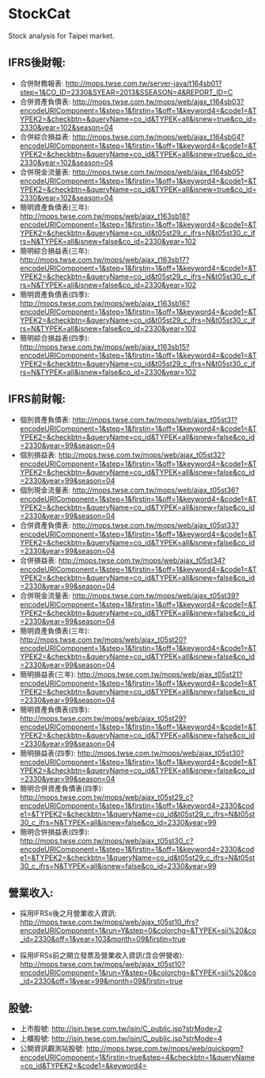 # StockCat
Stock analysis for Taipei market.

IFRS後財報:
----------
* 合併財務報表: 
http://mops.twse.com.tw/server-java/t164sb01?step=1&CO_ID=2330&SYEAR=2013&SSEASON=4&REPORT_ID=C
* 合併資產負債表:
http://mops.twse.com.tw/mops/web/ajax_t164sb03?encodeURIComponent=1&step=1&firstin=1&off=1&keyword4=&code1=&TYPEK2=&checkbtn=&queryName=co_id&TYPEK=all&isnew=true&co_id=2330&year=102&season=04
* 合併綜合損益表:
http://mops.twse.com.tw/mops/web/ajax_t164sb04?encodeURIComponent=1&step=1&firstin=1&off=1&keyword4=&code1=&TYPEK2=&checkbtn=&queryName=co_id&TYPEK=all&isnew=true&co_id=2330&year=102&season=04
* 合併現金流量表:
http://mops.twse.com.tw/mops/web/ajax_t164sb05?encodeURIComponent=1&step=1&firstin=1&off=1&keyword4=&code1=&TYPEK2=&checkbtn=&queryName=co_id&TYPEK=all&isnew=true&co_id=2330&year=102&season=04
* 簡明資產負債表(三年):
http://mops.twse.com.tw/mops/web/ajax_t163sb18?encodeURIComponent=1&step=1&firstin=1&off=1&keyword4=&code1=&TYPEK2=&checkbtn=&queryName=co_id&t05st29_c_ifrs=N&t05st30_c_ifrs=N&TYPEK=all&isnew=false&co_id=2330&year=102
* 簡明綜合損益表(三年):
http://mops.twse.com.tw/mops/web/ajax_t163sb17?encodeURIComponent=1&step=1&firstin=1&off=1&keyword4=&code1=&TYPEK2=&checkbtn=&queryName=co_id&t05st29_c_ifrs=N&t05st30_c_ifrs=N&TYPEK=all&isnew=false&co_id=2330&year=102
* 簡明資產負債表(四季):
http://mops.twse.com.tw/mops/web/ajax_t163sb16?encodeURIComponent=1&step=1&firstin=1&off=1&keyword4=&code1=&TYPEK2=&checkbtn=&queryName=co_id&t05st29_c_ifrs=N&t05st30_c_ifrs=N&TYPEK=all&isnew=false&co_id=2330&year=102
* 簡明綜合損益表(四季):
http://mops.twse.com.tw/mops/web/ajax_t163sb15?encodeURIComponent=1&step=1&firstin=1&off=1&keyword4=&code1=&TYPEK2=&checkbtn=&queryName=co_id&t05st29_c_ifrs=N&t05st30_c_ifrs=N&TYPEK=all&isnew=false&co_id=2330&year=102

IFRS前財報:
----------
* 個別資產負債表:
http://mops.twse.com.tw/mops/web/ajax_t05st31?encodeURIComponent=1&step=1&firstin=1&off=1&keyword4=&code1=&TYPEK2=&checkbtn=&queryName=co_id&TYPEK=all&isnew=false&co_id=2330&year=99&season=04
* 個別損益表:
http://mops.twse.com.tw/mops/web/ajax_t05st32?encodeURIComponent=1&step=1&firstin=1&off=1&keyword4=&code1=&TYPEK2=&checkbtn=&queryName=co_id&TYPEK=all&isnew=false&co_id=2330&year=99&season=04
* 個別現金流量表:
http://mops.twse.com.tw/mops/web/ajax_t05st36?encodeURIComponent=1&step=1&firstin=1&off=1&keyword4=&code1=&TYPEK2=&checkbtn=&queryName=co_id&TYPEK=all&isnew=false&co_id=2330&year=99&season=04
* 合併資產負債表:
http://mops.twse.com.tw/mops/web/ajax_t05st33?encodeURIComponent=1&step=1&firstin=1&off=1&keyword4=&code1=&TYPEK2=&checkbtn=&queryName=co_id&TYPEK=all&isnew=false&co_id=2330&year=99&season=04
* 合併損益表:
http://mops.twse.com.tw/mops/web/ajax_t05st34?encodeURIComponent=1&step=1&firstin=1&off=1&keyword4=&code1=&TYPEK2=&checkbtn=&queryName=co_id&TYPEK=all&isnew=false&co_id=2330&year=99&season=04
* 合併現金流量表:
http://mops.twse.com.tw/mops/web/ajax_t05st39?encodeURIComponent=1&step=1&firstin=1&off=1&keyword4=&code1=&TYPEK2=&checkbtn=&queryName=co_id&TYPEK=all&isnew=false&co_id=2330&year=99&season=04
* 簡明資產負債表(三年):
http://mops.twse.com.tw/mops/web/ajax_t05st20?encodeURIComponent=1&step=1&firstin=1&off=1&keyword4=&code1=&TYPEK2=&checkbtn=&queryName=co_id&TYPEK=all&isnew=false&co_id=2330&year=99&season=04
* 簡明損益表(三年):
http://mops.twse.com.tw/mops/web/ajax_t05st21?encodeURIComponent=1&step=1&firstin=1&off=1&keyword4=&code1=&TYPEK2=&checkbtn=&queryName=co_id&TYPEK=all&isnew=false&co_id=2330&year=99&season=04
* 簡明資產負債表(四季):
http://mops.twse.com.tw/mops/web/ajax_t05st29?encodeURIComponent=1&step=1&firstin=1&off=1&keyword4=&code1=&TYPEK2=&checkbtn=&queryName=co_id&TYPEK=all&isnew=false&co_id=2330&year=99&season=04
* 簡明損益表(四季):
http://mops.twse.com.tw/mops/web/ajax_t05st30?encodeURIComponent=1&step=1&firstin=1&off=1&keyword4=&code1=&TYPEK2=&checkbtn=&queryName=co_id&TYPEK=all&isnew=false&co_id=2330&year=99&season=04
* 簡明合併資產負債表(四季):
http://mops.twse.com.tw/mops/web/ajax_t05st29_c?encodeURIComponent=1&step=1&firstin=1&off=1&keyword4=2330&code1=&TYPEK2=&checkbtn=1&queryName=co_id&t05st29_c_ifrs=N&t05st30_c_ifrs=N&TYPEK=all&isnew=false&co_id=2330&year=99
* 簡明合併損益表(四季):
http://mops.twse.com.tw/mops/web/ajax_t05st30_c?encodeURIComponent=1&step=1&firstin=1&off=1&keyword4=2330&code1=&TYPEK2=&checkbtn=1&queryName=co_id&t05st29_c_ifrs=N&t05st30_c_ifrs=N&TYPEK=all&isnew=false&co_id=2330&year=99

營業收入:
--------
* 採用IFRSs後之月營業收入資訊: 
http://mops.twse.com.tw/mops/web/ajax_t05st10_ifrs?encodeURIComponent=1&run=Y&step=0&colorchg=&TYPEK=sii%20&co_id=2330&off=1&year=103&month=09&firstin=true

* 採用IFRSs前之開立發票及營業收入資訊(含合併營收):
http://mops.twse.com.tw/mops/web/ajax_t05st10?encodeURIComponent=1&run=Y&step=0&colorchg=&TYPEK=sii%20&co_id=2330&off=1&year=99&month=09&firstin=true

股號:
----
* 上市股號: http://isin.twse.com.tw/isin/C_public.jsp?strMode=2 
* 上櫃股號: http://isin.twse.com.tw/isin/C_public.jsp?strMode=4
* 公開資訊觀測站股號: http://mops.twse.com.tw/mops/web/quickpgm?encodeURIComponent=1&firstin=true&step=4&checkbtn=1&queryName=co_id&TYPEK2=&code1=&keyword4=
